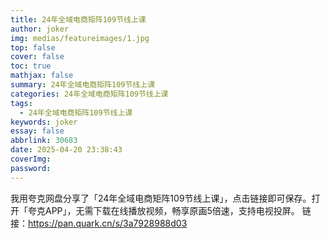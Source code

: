 ```yaml
---
title: 24年全域电商矩阵109节线上课
author: joker
img: medias/featureimages/1.jpg
top: false
cover: false
toc: true
mathjax: false
summary: 24年全域电商矩阵109节线上课
categories: 24年全域电商矩阵109节线上课
tags:
  - 24年全域电商矩阵109节线上课
keywords: joker
essay: false
abbrlink: 30683
date: 2025-04-20 23:38:43
coverImg:
password:
---
```


我用夸克网盘分享了「24年全域电商矩阵109节线上课」，点击链接即可保存。打开「夸克APP」，无需下载在线播放视频，畅享原画5倍速，支持电视投屏。
链接：https://pan.quark.cn/s/3a7928988d03
